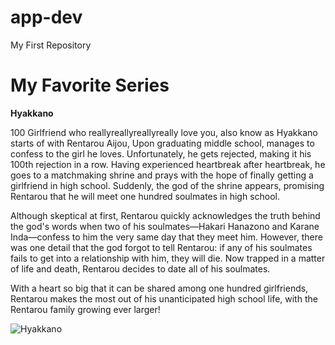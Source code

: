 # app-dev
My First Repository

# My Favorite Series 

**Hyakkano**


<p> 100 Girlfriend who reallyreallyreallyreally love you, also know as Hyakkano starts of with Rentarou Aijou, Upon graduating middle school, manages to confess to the girl he loves. Unfortunately, he gets rejected, making it his 100th rejection in a row. Having experienced heartbreak after heartbreak, he goes to a matchmaking shrine and prays with the hope of finally getting a girlfriend in high school. Suddenly, the god of the shrine appears, promising Rentarou that he will meet one hundred soulmates in high school. 

Although skeptical at first, Rentarou quickly acknowledges the truth behind the god's words when two of his soulmates—Hakari Hanazono and Karane Inda—confess to him the very same day that they meet him. However, there was one detail that the god forgot to tell Rentarou: if any of his soulmates fails to get into a relationship with him, they will die. Now trapped in a matter of life and death, Rentarou decides to date all of his soulmates.

With a heart so big that it can be shared among one hundred girlfriends, Rentarou makes the most out of his unanticipated high school life, with the Rentarou family growing ever larger! 
</p>

![Hyakkano](https://preview.redd.it/yooo-key-visuals-and-character-art-v0-z8dksn42rgna1.jpg?width=640&crop=smart&auto=webp&s=54b815cb80532fb02fae191a7a172d5154c1a4c4)
